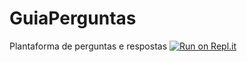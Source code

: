 # GuiaPerguntas
 Plantaforma de perguntas e respostas
 [![Run on Repl.it](https://repl.it/badge/github/HENRIQUEANTONIETO/GuiaPerguntas)](https://repl.it/github/HENRIQUEANTONIETO/GuiaPerguntas)
